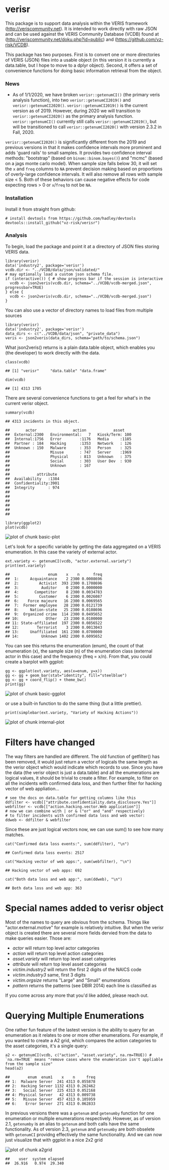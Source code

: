 verisr
======

This package is to support data analysis within the VERIS framework (<http://veriscommunity.net>). It is intended to work directly with raw JSON and can be used against the VERIS Community Database (VCDB) found at (<http://veriscommunity.net/doku.php?id=public>) and (<https://github.com/vz-risk/VCDB>).

This package has two purposes. First is to convert one or more directories of VERIS (JSON) files into a usable object (in this version it is currently a data.table, but I hope to move to a dplyr object). Second, it offers a set of convenience functions for doing basic information retrieval from the object.

### News
 * As of 1/1/2020, we have broken `verisr::getenumCI()` (the primary veris analysis function), into two `verisr::getenumCI2019()` and `verisr::getenumCI2020()`.  `verisr::getenumCI2019()` is the current version as of 2019.  However, during 2020 we will transition to `verisr::getenumCI2020()` as the primary analysis function.   `verisr::getenumCI()` currently still calls `verisr::getenumCI2019()`, but will be transitioned to call `verisr::getenumCI2020()` with version 2.3.2 in Fall, 2020.  
 
  `verisr::getenumCI2020()` is significantly different from the 2019 and previous versions in that it makes confidence intervals more prominent and adds 'guard rails' to small samples.  It provides two confidence interval methods: "bootstrap" (based on `binom::binom.bayes()`) and "mcmc" (based on a jags monte carlo model).  When sample size falls below 30, it will set the `x` and `freq` columns to `NA` prevent decision making based on proportions of overly-large confidence intervals.  It will also remove all rows with sample size < 5.  Both of these behaviors can cause negative effects for code expecting rows > 0 or `x`/`freq` to not be `NA`. 
   
### Installation  
Install it from straight from github:

``` {.r}
# install devtools from https://github.com/hadley/devtools
devtools::install_github("vz-risk/verisr")
```


### Analysis  
To begin, load the package and point it at a directory of JSON files storing VERIS data.

``` {.r}
library(verisr)
data('industry2', package='verisr')
vcdb.dir <- "../VCDB/data/json/validated/"
# may optionally load a custom json schema file.
if (interactive()) { # show progress bar if the session is interactive
  vcdb <- json2veris(vcdb.dir, schema="../VCDB/vcdb-merged.json", progressbar=TRUE)
} else {
  vcdb <- json2veris(vcdb.dir, schema="../VCDB/vcdb-merged.json")  
}
```

You can also use a vector of directory names to load files from multiple sources

``` {.r}
library(verisr)
data('industry2', package='verisr')
data_dirs <- c("../VCDB/data/json", "private_data")
veris <- json2veris(data_dirs, schema="path/to/schema.json")
```

What json2veris() returns is a plain data.table object, which enables you (the developer) to work directly with the data.

``` {.r}
class(vcdb)
```

    ## [1] "verisr"     "data.table" "data.frame"

``` {.r}
dim(vcdb)
```

    ## [1] 4313 1705

There are several convenience functions to get a feel for what's in the current verisr object.

``` {.r}
summary(vcdb)
```

    ## 4313 incidents in this object.

    ##       actor                action            asset     
    ##  External:2300   Environmental:   7   Kiosk/Term: 100  
    ##  Internal:1756   Error        :1176   Media     :1185  
    ##  Partner : 184   Hacking      :1353   Network   : 126  
    ##  Unknown : 150   Malware      : 353   Person    : 325  
    ##                  Misuse       : 747   Server    :1969  
    ##                  Physical     : 813   Unknown   : 375  
    ##                  Social       : 303   User Dev  : 930  
    ##                  Unknown      : 167                    
    ##                                                        
    ##            attribute   
    ##  Availability   :1384  
    ##  Confidentiality:3901  
    ##  Integrity      : 974  
    ##                        
    ##                        
    ##                        
    ##                        
    ##                        
    ## 

``` {.r}
library(ggplot2)
plot(vcdb)
```

![plot of chunk basic-plot](./README_files/figure-markdown_github/basic-plot.png)

Let's look for a specific variable by getting the data aggregated on a VERIS enumeration. In this case the variety of external actor.

``` {.r}
ext.variety <- getenumCI(vcdb, "actor.external.variety")
print(ext.variety)
```

    ##                 enum    x    n      freq
    ##  1:     Acquaintance    2 2300 0.0008696
    ##  2:         Activist  393 2300 0.1708696
    ##  3:          Auditor    0 2300 0.0000000
    ##  4:       Competitor    8 2300 0.0034783
    ##  5:         Customer    6 2300 0.0026087
    ##  6:    Force majeure   16 2300 0.0069565
    ##  7:  Former employee   28 2300 0.0121739
    ##  8:     Nation-state   25 2300 0.0108696
    ##  9:  Organized crime  114 2300 0.0495652
    ## 10:            Other   23 2300 0.0100000
    ## 11: State-affiliated  197 2300 0.0856522
    ## 12:        Terrorist    3 2300 0.0013043
    ## 13:     Unaffiliated  161 2300 0.0700000
    ## 14:          Unknown 1402 2300 0.6095652

You can see this returns the enumeration (enum), the count of that enumeration (x), the sample size (n) of the enumeration class (external actor in this case) and the frequency (freq = x/n). From that, you could create a barplot with ggplot:

``` {.r}
gg <- ggplot(ext.variety, aes(x=enum, y=x))
gg <- gg + geom_bar(stat="identity", fill="steelblue")
gg <- gg + coord_flip() + theme_bw()
print(gg)
```

![plot of chunk basic-ggplot](./README_files/figure-markdown_github/basic-ggplot.png)

or use a built-in function to do the same thing (but a little prettier).

``` {.r}
print(simplebar(ext.variety, "Variety of Hacking Actions"))
```

![plot of chunk internal-plot](./README_files/figure-markdown_github/internal-plot.png)

Filters have changed
====================

The way filters are handled are different. The old function of getfilter() has been removed, it would just return a vector of logicals the same length as the verisr object which would indicate which records to use. Since you have the data (the verisr object is just a data.table) and all the enumerations are logical values, it should be trivial to create a filter. For example, to filter on all the incidents with confirmed data loss, and then further filter for hacking vector of web appliation...

``` {.r}
# see the docs on data.table for getting columns like this
ddfilter <- vcdb[["attribute.confidentiality.data_disclosure.Yes"]]
webfilter <- vcdb[["action.hacking.vector.Web application"]]
# now we can combine with | or & ("or" and "and" respectively)
# to filter incidents with confirmed data loss and web vector:
ddweb <- ddfilter & webfilter
```

Since these are just logical vectors now, we can use sum() to see how many matches.

``` {.r}
cat("Confirmed data loss events:", sum(ddfilter), "\n")
```

    ## Confirmed data loss events: 2517

``` {.r}
cat("Hacking vector of web apps:", sum(webfilter), "\n")
```

    ## Hacking vector of web apps: 692

``` {.r}
cat("Both data loss and web app:", sum(ddweb), "\n")
```

    ## Both data loss and web app: 363

Special names added to verisr object
====================================

Most of the names to query are obvious from the schema. Things like "actor.external.motive" for example is relatively intuitive. But when the verisr object is created there are several more fields dervied from the data to make queries easier. Those are:

-   *actor* will return top level actor categories
-   *action* will return top level action categories
-   *asset.variety* will return top level asset categories
-   *attribute* will return top level asset categories
-   *victim.industry2* will return the first 2 digits of the NAICS code
-   *victim.industry3* same, first 3 digits
-   *victim.orgsize* returns "Large" and "Small" enumerations
-   *pattern* returns the patterns (see DBIR 2014) each line is classified as

If you come across any more that you'd like added, please reach out.

Querying Multiple Enumerations
==============================

One rather fun feature of the lastest version is the ability to query for an enumeration as it relates to one or more other enumerations. For example, if you wanted to create a A2 grid, which compares the action categories to the asset categories, it's a single query:

``` {.r}
a2 <- getenumCI(vcdb, c("action", "asset.variety", na.rm=TRUE)) # `na.rm=TRUE` means "remove cases where the enumeration isn't appliable from the sample size"
head(a2)
```

    ##        enum  enum1    x    n     freq
    ## 1:  Malware Server  241 4313 0.055878
    ## 2:  Hacking Server 1132 4313 0.262462
    ## 3:   Social Server  225 4313 0.052168
    ## 4: Physical Server   42 4313 0.009738
    ## 5:   Misuse Server  457 4313 0.105959
    ## 6:    Error Server  271 4313 0.062833

In previous versions there was a `getenum` and `getenumby` function for one enumeration or multiple enumerations respectively. However, as of version 2.1, `getenumby` is an alias to `getenum` and both calls have the same functionality.  As of version 2.3, `getenum` and `getenumby` are both obselete with `getenumCI` providng effectively the same functionality.
And we can now just visualize that with ggplot in a nice 2x2 grid

![plot of chunk a2grid](./README_files/figure-markdown_github/a2grid.png)

    ##    user  system elapsed 
    ##  26.916   0.974  29.340
